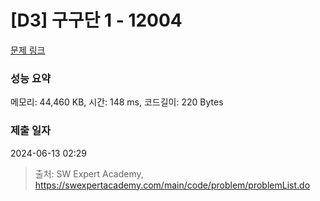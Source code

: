 # [D3] 구구단 1 - 12004 

[문제 링크](https://swexpertacademy.com/main/code/problem/problemDetail.do?contestProbId=AXkcWgFa8sADFAS8) 

### 성능 요약

메모리: 44,460 KB, 시간: 148 ms, 코드길이: 220 Bytes

### 제출 일자

2024-06-13 02:29



> 출처: SW Expert Academy, https://swexpertacademy.com/main/code/problem/problemList.do